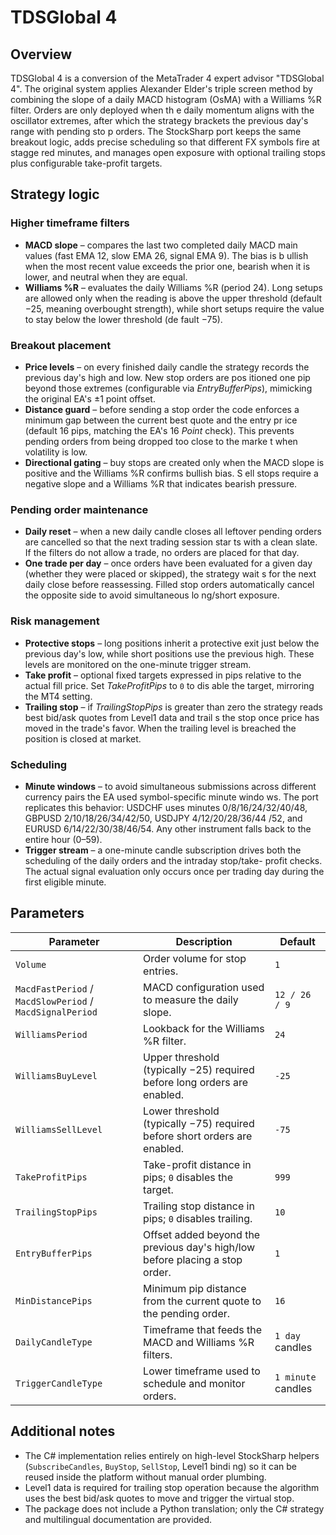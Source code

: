 # TDSGlobal 4

## Overview
TDSGlobal 4 is a conversion of the MetaTrader 4 expert advisor "TDSGlobal 4". The original system applies Alexander Elder's triple
screen method by combining the slope of a daily MACD histogram (OsMA) with a Williams %R filter. Orders are only deployed when th
e daily momentum aligns with the oscillator extremes, after which the strategy brackets the previous day's range with pending sto
p orders. The StockSharp port keeps the same breakout logic, adds precise scheduling so that different FX symbols fire at stagge
red minutes, and manages open exposure with optional trailing stops plus configurable take-profit targets.

## Strategy logic
### Higher timeframe filters
* **MACD slope** – compares the last two completed daily MACD main values (fast EMA 12, slow EMA 26, signal EMA 9). The bias is b
ullish when the most recent value exceeds the prior one, bearish when it is lower, and neutral when they are equal.
* **Williams %R** – evaluates the daily Williams %R (period 24). Long setups are allowed only when the reading is above the upper
 threshold (default −25, meaning overbought strength), while short setups require the value to stay below the lower threshold (de
fault −75).

### Breakout placement
* **Price levels** – on every finished daily candle the strategy records the previous day's high and low. New stop orders are pos
itioned one pip beyond those extremes (configurable via *EntryBufferPips*), mimicking the original EA's ±1 point offset.
* **Distance guard** – before sending a stop order the code enforces a minimum gap between the current best quote and the entry pr
ice (default 16 pips, matching the EA's 16 *Point* check). This prevents pending orders from being dropped too close to the marke
t when volatility is low.
* **Directional gating** – buy stops are created only when the MACD slope is positive and the Williams %R confirms bullish bias. S
ell stops require a negative slope and a Williams %R that indicates bearish pressure.

### Pending order maintenance
* **Daily reset** – when a new daily candle closes all leftover pending orders are cancelled so that the next trading session star
ts with a clean slate. If the filters do not allow a trade, no orders are placed for that day.
* **One trade per day** – once orders have been evaluated for a given day (whether they were placed or skipped), the strategy wait
s for the next daily close before reassessing. Filled stop orders automatically cancel the opposite side to avoid simultaneous lo
ng/short exposure.

### Risk management
* **Protective stops** – long positions inherit a protective exit just below the previous day's low, while short positions use the
 previous high. These levels are monitored on the one-minute trigger stream.
* **Take profit** – optional fixed targets expressed in pips relative to the actual fill price. Set *TakeProfitPips* to `0` to dis
able the target, mirroring the MT4 setting.
* **Trailing stop** – if *TrailingStopPips* is greater than zero the strategy reads best bid/ask quotes from Level1 data and trail
s the stop once price has moved in the trade's favor. When the trailing level is breached the position is closed at market.

### Scheduling
* **Minute windows** – to avoid simultaneous submissions across different currency pairs the EA used symbol-specific minute windo
ws. The port replicates this behavior: USDCHF uses minutes 0/8/16/24/32/40/48, GBPUSD 2/10/18/26/34/42/50, USDJPY 4/12/20/28/36/44
/52, and EURUSD 6/14/22/30/38/46/54. Any other instrument falls back to the entire hour (0–59).
* **Trigger stream** – a one-minute candle subscription drives both the scheduling of the daily orders and the intraday stop/take-
profit checks. The actual signal evaluation only occurs once per trading day during the first eligible minute.

## Parameters
| Parameter | Description | Default |
|-----------|-------------|---------|
| `Volume` | Order volume for stop entries. | `1` |
| `MacdFastPeriod` / `MacdSlowPeriod` / `MacdSignalPeriod` | MACD configuration used to measure the daily slope. | `12 / 26 / 9` |
| `WilliamsPeriod` | Lookback for the Williams %R filter. | `24` |
| `WilliamsBuyLevel` | Upper threshold (typically −25) required before long orders are enabled. | `-25` |
| `WilliamsSellLevel` | Lower threshold (typically −75) required before short orders are enabled. | `-75` |
| `TakeProfitPips` | Take-profit distance in pips; `0` disables the target. | `999` |
| `TrailingStopPips` | Trailing stop distance in pips; `0` disables trailing. | `10` |
| `EntryBufferPips` | Offset added beyond the previous day's high/low before placing a stop order. | `1` |
| `MinDistancePips` | Minimum pip distance from the current quote to the pending order. | `16` |
| `DailyCandleType` | Timeframe that feeds the MACD and Williams %R filters. | `1 day` candles |
| `TriggerCandleType` | Lower timeframe used to schedule and monitor orders. | `1 minute` candles |

## Additional notes
* The C# implementation relies entirely on high-level StockSharp helpers (`SubscribeCandles`, `BuyStop`, `SellStop`, Level1 bindi
ng) so it can be reused inside the platform without manual order plumbing.
* Level1 data is required for trailing stop operation because the algorithm uses the best bid/ask quotes to move and trigger the
virtual stop.
* The package does not include a Python translation; only the C# strategy and multilingual documentation are provided.
